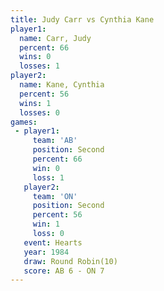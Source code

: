 ```yaml
---
title: Judy Carr vs Cynthia Kane
player1:             
  name: Carr, Judy   
  percent: 66        
  wins: 0            
  losses: 1          
player2:             
  name: Kane, Cynthia
  percent: 56        
  wins: 1            
  losses: 0          
games:
 - player1:          
     team: 'AB'      
     position: Second
     percent: 66     
     win: 0          
     loss: 1         
   player2:          
     team: 'ON'      
     position: Second
     percent: 56     
     win: 1          
     loss: 0         
   event: Hearts        
   year: 1984           
   draw: Round Robin(10)
   score: AB 6 - ON 7   
---
```

